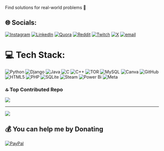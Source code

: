 Find solutions for real-world problems 👾

## 🌐 Socials:
[![Instagram](https://img.shields.io/badge/Instagram-%23E4405F.svg?logo=Instagram&logoColor=white)](https://instagram.com/raaahullls) [![LinkedIn](https://img.shields.io/badge/LinkedIn-%230077B5.svg?logo=linkedin&logoColor=white)](https://linkedin.com/in/rahul-anand-014161268) [![Quora](https://img.shields.io/badge/Quora-%23B92B27.svg?logo=Quora&logoColor=white)](https://quora.com/profile/Rahul-Anand-1286) [![Reddit](https://img.shields.io/badge/Reddit-%23FF4500.svg?logo=Reddit&logoColor=white)](https://reddit.com/user/Crazy_Order_4452/) [![Twitch](https://img.shields.io/badge/Twitch-%239146FF.svg?logo=Twitch&logoColor=white)](https://twitch.tv/raaahullls) [![X](https://img.shields.io/badge/X-black.svg?logo=X&logoColor=white)](https://x.com/raaahullls?s=21) [![email](https://img.shields.io/badge/Email-D14836?logo=gmail&logoColor=white)](mailto:rahulanand3330@gmail.com) 

# 💻 Tech Stack:
![Python](https://img.shields.io/badge/python-3670A0?style=for-the-badge&logo=python&logoColor=ffdd54) ![Django](https://img.shields.io/badge/django-%23092E20.svg?style=for-the-badge&logo=django&logoColor=white) ![Java](https://img.shields.io/badge/java-%23ED8B00.svg?style=for-the-badge&logo=openjdk&logoColor=white) ![C](https://img.shields.io/badge/c-%2300599C.svg?style=for-the-badge&logo=c&logoColor=white) ![C++](https://img.shields.io/badge/c++-%2300599C.svg?style=for-the-badge&logo=c%2B%2B&logoColor=white) ![TOR](https://img.shields.io/badge/tor-%237E4798.svg?style=for-the-badge&logo=tor-project&logoColor=white) ![MySQL](https://img.shields.io/badge/mysql-4479A1.svg?style=for-the-badge&logo=mysql&logoColor=white) ![Canva](https://img.shields.io/badge/Canva-%2300C4CC.svg?style=for-the-badge&logo=Canva&logoColor=white) ![GitHub](https://img.shields.io/badge/github-%23121011.svg?style=for-the-badge&logo=github&logoColor=white) ![HTML5](https://img.shields.io/badge/html5-%23E34F26.svg?style=for-the-badge&logo=html5&logoColor=white) ![PHP](https://img.shields.io/badge/php-%23777BB4.svg?style=for-the-badge&logo=php&logoColor=white) ![SQLite](https://img.shields.io/badge/sqlite-%2307405e.svg?style=for-the-badge&logo=sqlite&logoColor=white) ![Steam](https://img.shields.io/badge/steam-%23000000.svg?style=for-the-badge&logo=steam&logoColor=white) ![Power Bi](https://img.shields.io/badge/power_bi-F2C811?style=for-the-badge&logo=powerbi&logoColor=black) ![Meta](https://img.shields.io/badge/Meta-%230467DF.svg?style=for-the-badge&logo=Meta&logoColor=white)

### 🔝 Top Contributed Repo
![](https://github-contributor-stats.vercel.app/api?username=raaahulll3&limit=5&theme=transparent&combine_all_yearly_contributions=true)

---
[![](https://visitcount.itsvg.in/api?id=raaahulll3&icon=0&color=0)](https://visitcount.itsvg.in)

  ## 💰 You can help me by Donating
  [![PayPal](https://img.shields.io/badge/PayPal-00457C?style=for-the-badge&logo=paypal&logoColor=white)](https://paypal.me/paypal.me/raaahullls) 

  
<!-- Proudly created with GPRM ( https://gprm.itsvg.in ) -->
